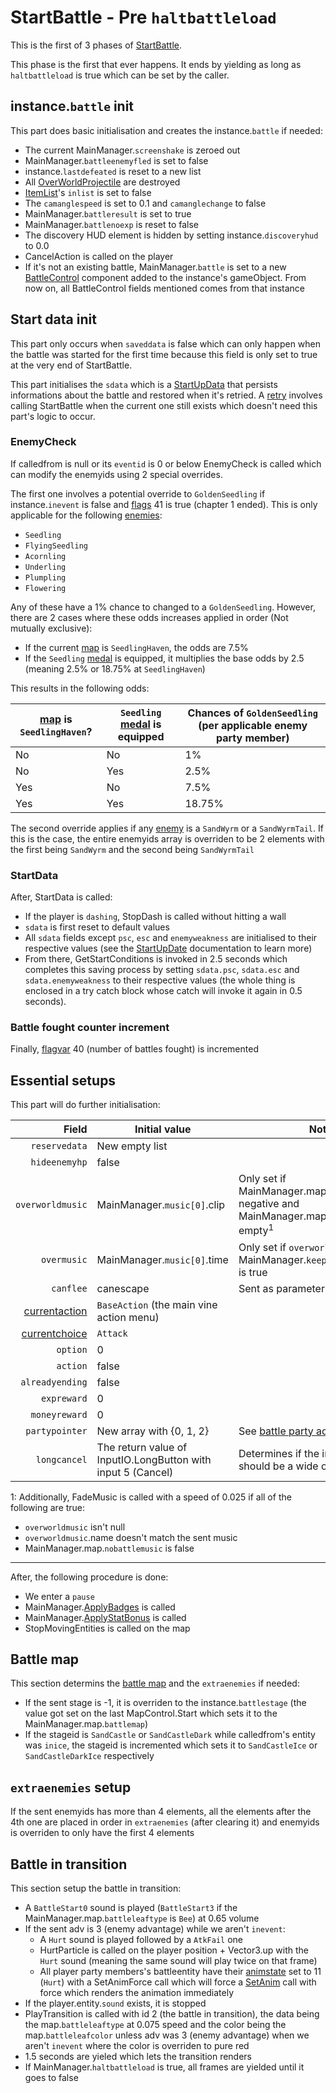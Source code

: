# StartBattle - Pre `haltbattleload`
This is the first of 3 phases of [StartBattle](../StartBattle.md).

This phase is the first that ever happens. It ends by yielding as long as `haltbattleload` is true which can be set by the caller.

## instance.`battle` init
This part does basic initialisation and creates the instance.`battle` if needed:

- The current MainManager.`screenshake` is zeroed out
- MainManager.`battleenemyfled` is set to false
- instance.`lastdefeated` is reset to a new list
- All [OverWorldProjectile](../../Entities/NPCControl/ActionBehaviors/ShootProjectile.md#an-overview-of-overworldprojectile) are destroyed
- [ItemList](../../ItemList/ItemList%20State%20Machine.md)'s `inlist` is set to false
- The `camanglespeed` is set to 0.1 and `camanglechange` to false
- MainManager.`battleresult` is set to true
- MainManager.`battlenoexp` is reset to false
- The discovery HUD element is hidden by setting instance.`discoveryhud` to 0.0
- CancelAction is called on the player
- If it's not an existing battle, MainManager.`battle` is set to a new [BattleControl](../BattleControl.md) component added to the instance's gameObject. From now on, all BattleControl fields mentioned comes from that instance

## Start data init
This part only occurs when `saveddata` is false which can only happen when the battle was started for the first time because this field is only set to true at the very end of StartBattle.

This part initialises the `sdata` which is a [StartUpData](../StartUpData.md) that persists informations about the battle and restored when it's retried. A [retry](../Battle%20flow/Retry.md) involves calling StartBattle when the current one still exists which doesn't need this part's logic to occur.

### EnemyCheck
If calledfrom is null or its `eventid` is 0 or below EnemyCheck is called which can modify the enemyids using 2 special overrides.

The first one involves a potential override to `GoldenSeedling` if instance.`inevent` is false and [flags](../../Flags%20arrays/flags.md) 41 is true (chapter 1 ended). This is only applicable for the following [enemies](../../Enums%20and%20IDs/Enemies.md):

- `Seedling`
- `FlyingSeedling`
- `Acornling`
- `Underling`
- `Plumpling`
- `Flowering`

Any of these have a 1% chance to changed to a `GoldenSeedling`. However, there are 2 cases where these odds increases applied in order (Not mutually exclusive):

- If the current [map](../../Enums%20and%20IDs/Maps.md) is `SeedlingHaven`, the odds are 7.5%
- If the `Seedling` [medal](../../Enums%20and%20IDs/Medal.md) is equipped, it multiplies the base odds by 2.5 (meaning 2.5% or 18.75% at `SeedlingHaven`)

This results in the following odds:

|[map](../../Enums%20and%20IDs/Maps.md) is `SeedlingHaven`?|`Seedling` [medal](../../Enums%20and%20IDs/Medal.md) is equipped|Chances of `GoldenSeedling` (per applicable enemy party member)|
|------------|-------------|---------|
|No|No|1%|
|No|Yes|2.5%|
|Yes|No|7.5%|
|Yes|Yes|18.75%|

The second override applies if any [enemy](../../Enums%20and%20IDs/Enemies.md) is a `SandWyrm` or a `SandWyrmTail`. If this is the case, the entire enemyids array is overriden to be 2 elements with the first being `SandWyrm` and the second being `SandWyrmTail`

### StartData
After, StartData is called:

- If the player is `dashing`, StopDash is called without hitting a wall
- `sdata` is first reset to default values
- All `sdata` fields except `psc`, `esc` and `enemyweakness` are initialised to their respective values (see the [StartUpDate](../StartUpData.md) documentation to learn more)
- From there, GetStartConditions is invoked in 2.5 seconds which completes this saving process by setting `sdata.psc`, `sdata.esc` and `sdata.enemyweakness` to their respective values (the whole thing is enclosed in a try catch block whose catch will invoke it again in 0.5 seconds).

### Battle fought counter increment
Finally, [flagvar](../../Flags%20arrays/flagvar.md) 40 (number of battles fought) is incremented

## Essential setups
This part will do further initialisation:

|Field|Initial value|Notes|
|----:|------------|-----|
|`reservedata`|New empty list||
|`hideenemyhp`|false||
|`overworldmusic`|MainManager.`music[0]`.clip|Only set if MainManager.map.`musicid` is not negative and MainManager.map.`music` isn't empty<sup>1</sup>|
|`overmusic`|MainManager.`music[0]`.time|Only set if `overworldmusic` was and MainManager.`keepmusicafterbattle` is true|
|`canflee`|canescape|Sent as parameter|
|[currentaction](../Player%20UI/Pick.md)|`BaseAction` (the main vine action menu)||
|[currentchoice](../Player%20UI/Actions.md)|`Attack`||
|`option`|0||
|`action`|false||
|`alreadyending`|false||
|`expreward`|0||
|`moneyreward`|0||
|`partypointer`|New array with {0, 1, 2}|See [battle party addressing](../playerdata%20addressing.md#methods-of-addressing-durring-battle)|
|`longcancel`|The return value of InputIO.LongButton with input 5 (Cancel)|Determines if the input rendering should be a wide one or not|

1: Additionally, FadeMusic is called with a speed of 0.025 if all of the following are true:

- `overworldmusic` isn't null
- `overworldmusic`.name doesn't match the sent music 
- MainManager.map.`nobattlemusic` is false 

---

After, the following procedure is done:

- We enter a `pause`
- MainManager.[ApplyBadges](../ApplyBadges.md) is called
- MainManager.[ApplyStatBonus](../ApplyStatBonus.md) is called
- StopMovingEntities is called on the map

## Battle map 
This section determins the [battle map](../../Enums%20and%20IDs/BattleMaps.md) and the `extraenemies` if needed:

- If the sent stage is -1, it is overriden to the instance.`battlestage` (the value got set on the last MapControl.Start which sets it to the MainManager.map.`battlemap`)
- If the stageid is `SandCastle` or `SandCastleDark` while calledfrom's entity was `inice`, the stageid is incremented which sets it to `SandCastleIce` or `SandCastleDarkIce` respectively

## `extraenemies` setup
If the sent enemyids has more than 4 elements, all the elements after the 4th one are placed in order in `extraenemies` (after clearing it) and enemyids is overriden to only have the first 4 elements

## Battle in transition
This section setup the battle in transition:

- A `BattleStart0` sound is played (`BattleStart3` if the MainManager.map.`battleleaftype` is `Bee`) at 0.65 volume
- If the sent adv is 3 (enemy advantage) while we aren't `inevent`:
    - A `Hurt` sound is played followed by a `AtkFail` one
    - HurtParticle is called on the player position + Vector3.up with the `Hurt` sound (meaning the same sound will play twice on that frame)
    - All player party members's battleentity have their [animstate](../../Entities/EntityControl/Animations/animstate.md) set to 11 (`Hurt`) with a SetAnimForce call which will force a [SetAnim](../../Entities/EntityControl/Animations/SetAnim.md) call with force which renders the animation immediately
- If the player.entity.`sound` exists, it is stopped
- PlayTransition is called with id 2 (the battle in transition), the data being the map.`battleleaftype` at 0.075 speed and the color being the map.`battleleafcolor` unless adv was 3 (enemy advantage) when we aren't `inevent` where the color is overriden to pure red
- 1.5 seconds are yieled which lets the transition renders
- If MainManager.`haltbattleload` is true, all frames are yielded until it goes to false
